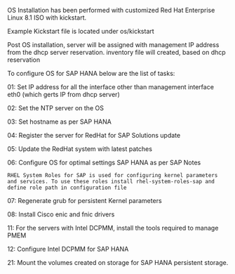 OS Installation has been performed with customized Red Hat Enterprise Linux 8.1 ISO with kickstart. 

Example Kickstart file is located under os/kickstart

Post OS installation, server will be assigned with management IP address from the dhcp server reservation. 
inventory file will created, based on dhcp reservation

To configure OS for SAP HANA below are the list of tasks: 

01:	Set IP address for all the interface other than management interface eth0 (which gerts IP from dhcp server)

02:	Set the NTP server on the OS

03:	Set hostname as per SAP HANA

04:	Register the server for RedHat for SAP Solutions update

05:	Update the RedHat system with latest patches

06:	Configure OS for optimal settings SAP HANA as per SAP Notes
    
    RHEL System Roles for SAP is used for configuring kernel parameters and services. To use these roles install rhel-system-roles-sap and define role path in configuration file   
    
07:	Regenerate grub for persistent Kernel parameters

08:	Install Cisco enic and fnic drivers

11: For the servers with Intel DCPMM, install the tools required to manage PMEM

12: Configure Intel DCPMM for SAP HANA

21: Mount the volumes created on storage for SAP HANA persistent storage.





